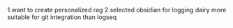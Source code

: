 1.want to create personalized rag
2.selected obsidian for logging dairy more suitable for git integration than logseq
